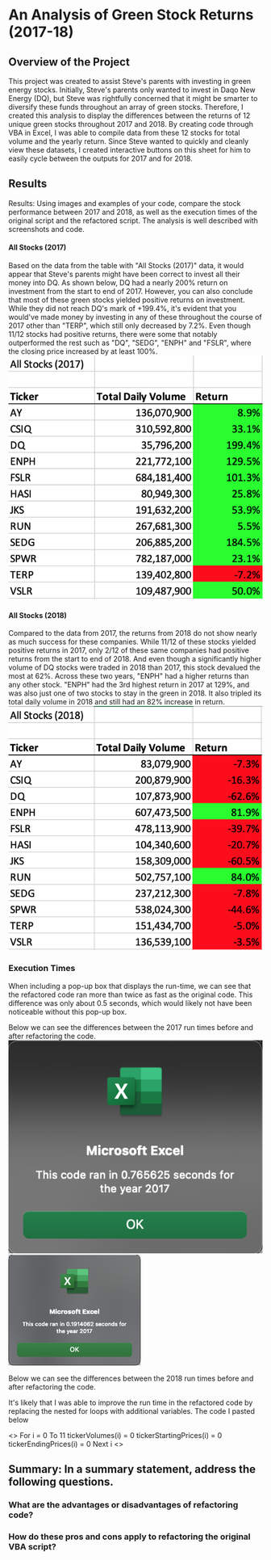 # An Analysis of Green Stock Returns (2017-18)

## Overview of the Project
This project was created to assist Steve's parents with investing in green energy stocks. Initially, Steve's parents only wanted to invest in Daqo New Energy (DQ), but Steve was rightfully concerned that it might be smarter to diversify these funds throughout an array of green stocks. Therefore, I created this analysis to display the differences between the returns of 12 unique green stocks throughout 2017 and 2018. By creating code through VBA in Excel, I was able to compile data from these 12 stocks for total volume and the yearly return. Since Steve wanted to quickly and cleanly view these datasets, I created interactive buttons on this sheet for him to easily cycle between the outputs for 2017 and for 2018. 

## Results
Results: Using images and examples of your code, compare the stock performance between 2017 and 2018, as well as the execution times of the original script and the refactored script. The analysis is well described with screenshots and code.
#### All Stocks (2017)
Based on the data from the table with "All Stocks (2017)" data, it would appear that Steve's parents might have been correct to invest all their money into DQ. As shown below, DQ had a nearly 200% return on investment from the start to end of 2017. However, you can also conclude that most of these green stocks yielded positive returns on investment. While they did not reach DQ's mark of +199.4%, it's evident that you would've made money by investing in any of these throughout the course of 2017 other than "TERP", which still only decreased by 7.2%. Even though 11/12 stocks had positive returns, there were some that notably outperformed the rest such as "DQ", "SEDG", "ENPH" and "FSLR", where the closing price increased by at least 100%. ![2017_stocks_table](Resources/2017_stocks_table.png)

#### All Stocks (2018)
Compared to the data from 2017, the returns from 2018 do not show nearly as much success for these companies. While 11/12 of these stocks yielded positive returns in 2017, only 2/12 of these same companies had positive returns from the start to end of 2018. And even though a significantly higher volume of DQ stocks were traded in 2018 than 2017, this stock devalued the most at 62%. Across these two years, "ENPH" had a higher returns than any other stock. "ENPH" had the 3rd highest return in 2017 at 129%, and was also just one of two stocks to stay in the green in 2018. It also tripled its total daily volume in 2018 and still had an 82% increase in return. ![2018_stocks_table](Resources/2018_stocks_table.png)

### Execution Times
When including a pop-up box that displays the run-time, we can see that the refactored code ran more than twice as fast as the original code. This difference was only about 0.5 seconds, which would likely not have been noticeable without this pop-up box. 

Below we can see the differences between the 2017 run times before and after refactoring the code. ![greenstocks2017runtime](Resources/greenstocks2017runtime.png) ![VBA_Challenge_2017](Resources/VBA_Challenge_2017.png)

Below we can see the differences between the 2018 run times before and after refactoring the code. 

It's likely that I was able to improve the run time in the refactored code by replacing the nested for loops with additional variables. The code I pasted below 

<> For i = 0 To 11
        tickerVolumes(i) = 0
        tickerStartingPrices(i) = 0
        tickerEndingPrices(i) = 0
    Next i <>

## Summary: In a summary statement, address the following questions.

### What are the advantages or disadvantages of refactoring code?

### How do these pros and cons apply to refactoring the original VBA script?
